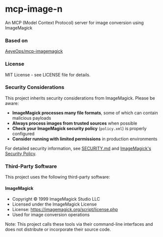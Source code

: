 
# mcp-image-n

An MCP (Model Context Protocol) server for image conversion using ImageMagick

### Based on

[AeyeOps/mcp-imagemagick](https://github.com/AeyeOps/mcp-imagemagick)



### License

MIT License - see LICENSE file for details.

### Security Considerations

This project inherits security considerations from ImageMagick. Please be aware:

- **ImageMagick processes many file formats**, some of which can contain malicious payloads
- **Always process images from trusted sources** when possible
- **Check your ImageMagick security policy** (`policy.xml`) is properly configured
- **Consider running with limited permissions** in production environments

For detailed security information, see [SECURITY.md](SECURITY.md) and [ImageMagick's Security Policy](https://imagemagick.org/script/security-policy.php).

### Third-Party Software

This project uses the following third-party software:

#### ImageMagick
- Copyright © 1999 ImageMagick Studio LLC
- Licensed under the ImageMagick License
- License: https://imagemagick.org/script/license.php
- Used for image conversion operations


Note: This project calls these tools via their command-line interfaces and does not distribute or incorporate their source code.
